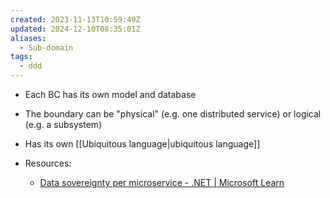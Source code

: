 ```yaml
---
created: 2023-11-13T10:59:49Z
updated: 2024-12-10T08:35:01Z
aliases:
  - Sub-domain
tags:
  - ddd
---
```

- Each BC has its own model and database
- The boundary can be "physical" (e.g. one distributed service) or logical (e.g. a subsystem)
- Has its own [[Ubiquitous language|ubiquitous language]]

- Resources:
	- [Data sovereignty per microservice - .NET | Microsoft Learn](https://learn.microsoft.com/en-us/dotnet/architecture/microservices/architect-microservice-container-applications/data-sovereignty-per-microservice)